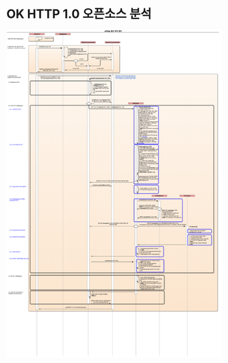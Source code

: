 # OK HTTP 1.0 오픈소스 분석

![OkHttp Architecture](https://github.com/Study-Java-Together/study-http/blob/master/documents/member/sungminhong/image/okhttp-logic.png)
